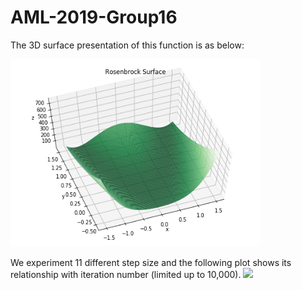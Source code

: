 # AML-2019-Group16




The 3D surface presentation of this function is as below:

<img src="https://github.com/jznyxmd/AML-2019-Group16/blob/master/Rosenbrock_Surface.png" width="400" height="300">

We experiment 11 different step size and the following plot shows its relationship with iteration number (limited up to 10,000).
![]("https://github.com/jznyxmd/AML-2019-Group16/blob/master/nsteps_vs_stepsz.png")




